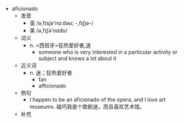 - aficionado
  - 发音
    - 英 /ə,fɪsjə'nɑːdəʊ; -,fɪʃjə-/
    - 美 /ə,fɪʃə'nɑdo/
  - 词义
    - n. <西班牙>狂热爱好者,迷
      - someone who is very interested in a particular activity or subject and knows a lot about it
  - 近义词
    - n. 迷；狂热爱好者
      - fan
      - afficionado
  - 例句
    - I happen to be an aficionado of the opera, and I love art museums. 碰巧我是个歌剧迷，而且喜欢艺术馆。
  - 补充